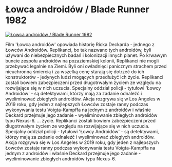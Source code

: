 Łowca androidów / Blade Runner 1982 
=============
[![Łowca androidów / Blade Runner 1982 ](http://vidos.pl/images/player.gif)](http://vidos.pl/owca-androidow-blade-runner-1982)

 Film 'Łowca androidów' opowiada historię Ricka Deckarda - jednego z Łowców Androidów. Replikanci, bo tak nazwano tych androidów, byli używani do niebezpiecznych badań i kolonizacji innych planet. Po krwawym buncie zespołu androidów na pozaziemskiej kolonii, Replikanci nie mogli przebywać legalnie na Ziemi. Byli oni owładnięci panicznym strachem przed nieuchronną śmiercią i za wszelką cenę starają się dotrzeć do ich konstruktorów - jedynych ludzi mogących przedłużyć ich życie. Replikanci zostali bowiem zabezpieczeni przed długotrwałym życiem ze względu na rozwijające się w nich uczucia. Specjalny oddział policji - tytułowi 'Łowcy Androidów' - są detektywami, którzy mają za zadanie odnaleźć i wyeliminować zbiegłych androidów. Akcja rozgrywa się w Los Angeles w 2019 roku, gdy jeden z najlepszych Łowców zostaje ranny podczas wykonywania testu Voigta-Kampffa na jednym z androidów i właśnie Deckard przejmuje jego zadanie - wyeliminowanie zbiegłych androidów typu Nexus-6.   ... życie. Replikanci zostali bowiem zabezpieczeni przed długotrwałym życiem ze względu na rozwijające się w nich uczucia. Specjalny oddział policji - tytułowi 'Łowcy Androidów' - są detektywami, którzy mają za zadanie odnaleźć i wyeliminować zbiegłych androidów. Akcja rozgrywa się w Los Angeles w 2019 roku, gdy jeden z najlepszych Łowców zostaje ranny podczas wykonywania testu Voigta-Kampffa na jednym z androidów i właśnie Deckard przejmuje jego zadanie - wyeliminowanie zbiegłych androidów typu Nexus-6.
